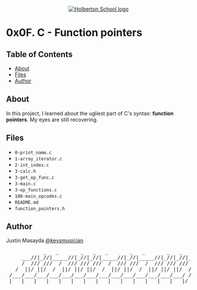 <p align="center">
  <a href=#>
    <img src="https://intranet.hbtn.io/assets/holberton-logo-full-black-157ccfa3d2134776c1e3f78c0fe682968e8848b64fcacc6187976044f75f35a8.png" alt="Holberton School logo">
  </a>
</p>

# 0x0F. C - Function pointers

## Table of Contents
* [About](#about)
* [Files](#files)
* [Author](#author)

## About
In this project, I learned about the ugliest part of C's syntax: **function pointers**. My eyes are still recovering.

## Files
* `0-print_name.c`
* `1-array_iterator.c`
* `2-int_index.c`
* `3-calc.h`
* `3-get_op_func.c`
* `3-main.c`
* `3-op_functions.c`
* `100-main_opcodes.c`
* `README.md`
* `function_pointers.h`

## Author
Justin Masayda [@keysmusician](https://github.com/keysmusician)
<pre align="center">
            _   _       _   _   _       _   _       _   _   _
     ___//|_//|_____//|_//|_//|_____//|_//|_____//|_//|_//|___
     /  /// ///  /  /// /// ///  /  /// ///  /  /// /// ///  / |
   /  ||/ ||/  /  ||/ ||/ ||/  /  ||/ ||/  /  ||/ ||/ ||/  / /
 /___/___/___/___/___/___/___/___/___/___/___/___/___/___/ /
|___|___|___|___|___|___|___|___|___|___|___|___|___|___|/
</pre>
<p><span style="font-family: 'Lucida Console'; line-height: 14px; font-size: 14px; display: inline-block;">&nbsp;</span></p>

